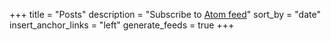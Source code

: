+++
title = "Posts"
description = "Subscribe to [Atom feed](/posts/atom.xml)"
sort_by = "date"
insert_anchor_links = "left"
generate_feeds = true
+++